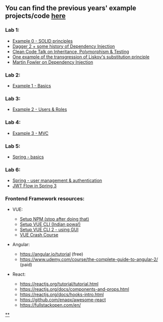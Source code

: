 
## You can find the previous years' example projects/code [here](https://github.com/UTCN-SoftwareDesignLab/SoftwareDesignUTCN/tree/master/LabCodeExamples%20(archived))

### Lab 1:
- [Example 0 - SOLID principles](https://github.com/UTCN-SoftwareDesignLab/SoftwareDesignUTCN/tree/master/LabCodeExamples%20(new)/Example%200%20-%20SOLID)
- [Dagger 2 + some history of Dependency Injection](https://www.youtube.com/watch?v=oK_XtfXPkqw)
- [Clean Code Talk on Inheritance, Polymorphism & Testing](https://www.youtube.com/watch?v=4F72VULWFvc)
- [One example of the transgression of Liskov's substitution principle](http://www.oodesign.com/liskov-s-substitution-principle.html)
- [Martin Fowler on Dependency Injection](https://martinfowler.com/articles/injection.html)  

### Lab 2:
- [Example 1 - Basics](https://github.com/UTCN-SoftwareDesignLab/SoftwareDesignUTCN/tree/master/LabCodeExamples%20(new)/Lab01-Basics)

### Lab 3:
- [Example 2 - Users & Roles](https://github.com/UTCN-SoftwareDesignLab/SoftwareDesignUTCN/tree/master/LabCodeExamples%20(new)/Lab02-Users%2C%20Roles%20%26%20Rights)

### Lab 4:
- [Example 3 - MVC](https://github.com/UTCN-SoftwareDesignLab/SoftwareDesignUTCN/tree/master/LabCodeExamples%20(new)/Lab03-MVC)

### Lab 5:
- [Spring - basics](https://github.com/UTCN-SoftwareDesignLab/SoftwareDesignUTCN/tree/master/LabCodeExamples%20(new)/Lab04-Spring1)

### Lab 6:
- [Spring - user management & authentication](https://github.com/UTCN-SoftwareDesignLab/SoftwareDesignUTCN/tree/master/LabCodeExamples%20(new)/Lab05-Spring2)
- [JWT Flow in Spring 3](https://medium.com/@truongbui95/jwt-authentication-and-authorization-with-spring-boot-3-and-spring-security-6-2f90f9337421)

### Frontend Framework resources:
- VUE:
  - [Setup NPM (stop after doing that)](https://www.youtube.com/watch?v=pD94EojHEsc)
  - [Setup VUE CLI (Indian powa!)](https://www.youtube.com/watch?v=eMis3LaRYY8)
  - [Setup VUE CLI 2 - using GUI](https://cli.vuejs.org/guide/creating-a-project.html#using-the-gui)
  - [VUE Crash Course](https://www.youtube.com/watch?v=qZXt1Aom3Cs)

- Angular:
  - https://angular.io/tutorial (free)
  - https://www.udemy.com/course/the-complete-guide-to-angular-2/ (paid)

- React:
  - https://reactjs.org/tutorial/tutorial.html
  - https://reactjs.org/docs/components-and-props.html
  - https://reactjs.org/docs/hooks-intro.html
  - https://github.com/enaqx/awesome-react
  - https://fullstackopen.com/en/

[**](https://www.youtube.com/watch?v=6GMkuPiIZ2k)
